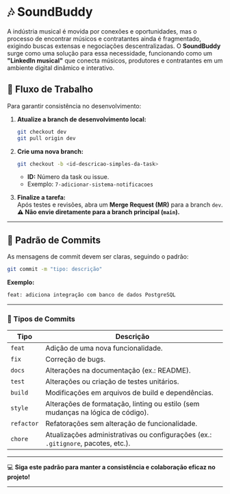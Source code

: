 # 🎶 SoundBuddy

A indústria musical é movida por conexões e oportunidades, mas o processo de encontrar músicos e contratantes ainda é fragmentado, exigindo buscas extensas e negociações descentralizadas. O **SoundBuddy** surge como uma solução para essa necessidade, funcionando como um **"LinkedIn musical"** que conecta músicos, produtores e contratantes em um ambiente digital dinâmico e interativo.

## 🔄 Fluxo de Trabalho

Para garantir consistência no desenvolvimento:

1. **Atualize a branch de desenvolvimento local:**

   ```bash
   git checkout dev
   git pull origin dev
   ```

2. **Crie uma nova branch:**

   ```bash
   git checkout -b <id-descricao-simples-da-task>
   ```

   - **ID:** Número da task ou issue.
   - Exemplo: `7-adicionar-sistema-notificacoes`

3. **Finalize a tarefa:**  
   Após testes e revisões, abra um **Merge Request (MR)** para a branch `dev`.  
   **⚠️ Não envie diretamente para a branch principal (`main`).**

---

## 📝 Padrão de Commits

As mensagens de commit devem ser claras, seguindo o padrão:

```bash
git commit -m "tipo: descrição"
```

**Exemplo:**

```bash
feat: adiciona integração com banco de dados PostgreSQL
```

---

### 📂 Tipos de Commits

| Tipo       | Descrição                                                                         |
| ---------- | --------------------------------------------------------------------------------- |
| `feat`     | Adição de uma nova funcionalidade.                                                |
| `fix`      | Correção de bugs.                                                                 |
| `docs`     | Alterações na documentação (ex.: README).                                         |
| `test`     | Alterações ou criação de testes unitários.                                        |
| `build`    | Modificações em arquivos de build e dependências.                                 |
| `style`    | Alterações de formatação, linting ou estilo (sem mudanças na lógica de código).   |
| `refactor` | Refatorações sem alteração de funcionalidade.                                     |
| `chore`    | Atualizações administrativas ou configurações (ex.: `.gitignore`, pacotes, etc.). |

---

💻 **Siga este padrão para manter a consistência e colaboração eficaz no projeto!**

---
